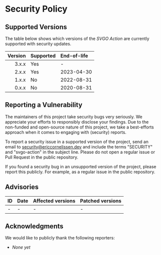 # Security Policy

## Supported Versions

The table below shows which versions of the _SVGO Action_ are currently
supported with security updates.

| Version | Supported | End-of-life |
| ------: | :-------- | :---------- |
|   3.x.x | Yes       | -           |
|   2.x.x | Yes       | 2023-04-30  |
|   1.x.x | No        | 2022-08-31  |
|   0.x.x | No        | 2020-08-31  |

## Reporting a Vulnerability

The maintainers of this project take security bugs very seriously. We appreciate
your efforts to responsibly disclose your findings. Due to the non-funded and
open-source nature of this project, we take a best-efforts approach when it
comes to engaging with (security) reports.

To report a security issue in a supported version of the project, send an email
to [security@ericcornelissen.dev] and include the terms "SECURITY" and
"svgo-action" in the subject line. Please do not open a regular issue or Pull
Request in the public repository.

If you found a security bug in an unsupported version of the project, please
report this publicly. For example, as a regular issue in the public repository.

## Advisories

| ID               | Date       | Affected versions | Patched versions |
| :--------------- | :--------- | :---------------- | :--------------- |
| -                | -          | -                 | -                |

## Acknowledgments

We would like to publicly thank the following reporters:

- _None yet_

[security@ericcornelissen.dev]: mailto:security@ericcornelissen.dev?subject=SECURITY%20%28svgo-action%29
